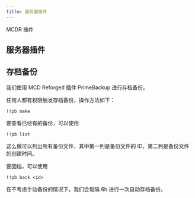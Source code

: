 ```yaml
---
title: 服务器插件
---
```


MCDR 插件

## 服务器插件

## 存档备份

我们使用 MCD Reforged 插件 PrimeBackup 进行存档备份。

任何人都有权限触发存档备份，操作方法如下：

```text
!!pb make
```

要查看已经有的备份，可以使用

```text
!!pb list
```

这么做可以列出所有备份文件，其中第一列是备份文件的 ID，第二列是备份文件的创建时间。

要回档，可以使用

```text
!!pb back <id>
```

在不考虑手动备份的情况下，我们会每隔 6h 进行一次自动存档备份。
